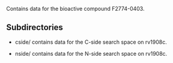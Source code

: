 Contains data for the bioactive compound F2774-0403.

## Subdirectories

- cside/ contains data for the C-side search space on rv1908c.

- nside/ contains data for the N-side search space on rv1908c.

